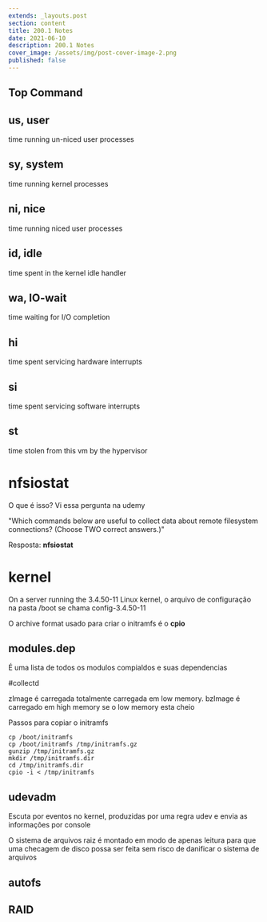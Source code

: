 ```yaml
---
extends: _layouts.post
section: content
title: 200.1 Notes
date: 2021-06-10
description: 200.1 Notes
cover_image: /assets/img/post-cover-image-2.png
published: false
---
```


## Top Command

## us, user    

time running un-niced user processes

## sy, system  

time running kernel processes

## ni, nice    

time running niced user processes

## id, idle    

time spent in the kernel idle handler

## wa, IO-wait 

time waiting for I/O completion

## hi 

time spent servicing hardware interrupts

## si 

time spent servicing software interrupts

## st 

time stolen from this vm by the hypervisor


# nfsiostat

O que é isso? Vi essa pergunta na udemy

"Which commands below are useful to collect data about remote filesystem connections? (Choose TWO correct answers.)"

Resposta: **nfsiostat**


# kernel

On a server running the 3.4.50-11 Linux kernel, o arquivo de configuração na pasta /boot se chama config-3.4.50-11

O archive format usado para criar o initramfs é o **cpio**

## modules.dep 

É uma lista de todos os modulos compialdos e suas dependencias

#collectd

zImage é carregada totalmente carregada em low memory. bzImage é carregado em high memory se o low memory esta cheio

Passos para copiar o initramfs

    cp /boot/initramfs    
    cp /boot/initramfs /tmp/initramfs.gz
    gunzip /tmp/initramfs.gz
    mkdir /tmp/initramfs.dir
    cd /tmp/initramfs.dir
    cpio -i < /tmp/initramfs


## udevadm

Escuta por eventos no kernel, produzidas por uma regra udev e envia as informações por console




O sistema de arquivos raiz é montado em modo de apenas leitura para que uma checagem de disco possa ser feita sem risco de danificar o sistema de arquivos


## autofs


## RAID


